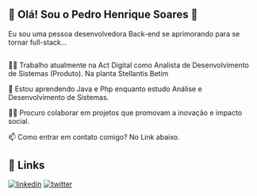 
## 🚀 Olá! Sou o Pedro Henrique Soares 👋
Eu sou uma pessoa desenvolvedora Back-end se aprimorando para se tornar full-stack...
##
👩‍💻 Trabalho atualmente na Act Digital como Analista de Desenvolvimento de Sistemas (Produto). Na planta Stellantis Betim

🧠 Estou aprendendo Java e Php enquanto estudo Análise e Desenvolvimento de Sistemas.

👯‍♀️ Procuro colaborar em projetos que promovam a inovação e impacto social.

📫 Como entrar em contato comigo? No Link abaixo.

## 🔗 Links
[![linkedin](https://img.shields.io/badge/linkedin-0A66C2?style=for-the-badge&logo=linkedin&logoColor=white)](www.linkedin.com/in/pedrohs07041999)
[![twitter](https://img.shields.io/badge/twitter-1DA1F2?style=for-the-badge&logo=twitter&logoColor=white)](https://twitter.com/)


<!---
1PedroSoares/1PedroSoares is a ✨ special ✨ repository because its `README.md` (this file) appears on your GitHub profile.
You can click the Preview link to take a look at your changes.
--->
